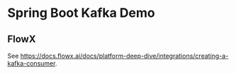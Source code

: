 # Spring Boot Kafka Demo

## FlowX

See https://docs.flowx.ai/docs/platform-deep-dive/integrations/creating-a-kafka-consumer.